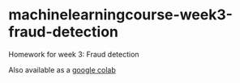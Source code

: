 # machinelearningcourse-week3-fraud-detection
Homework for week 3: Fraud detection


Also available as a [google colab](https://colab.research.google.com/drive/1ihDS9P-NdEEaFwuYOp-2jyw2p4ifUfND)
